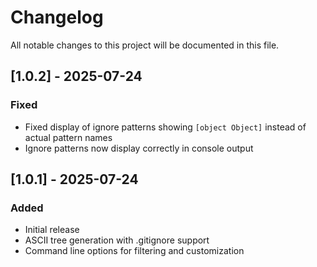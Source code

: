 # Changelog

All notable changes to this project will be documented in this file.

## [1.0.2] - 2025-07-24

### Fixed
- Fixed display of ignore patterns showing `[object Object]` instead of actual pattern names
- Ignore patterns now display correctly in console output

## [1.0.1] - 2025-07-24

### Added
- Initial release
- ASCII tree generation with .gitignore support
- Command line options for filtering and customization